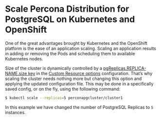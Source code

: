 # Scale Percona Distribution for PostgreSQL on Kubernetes and OpenShift

One of the great advantages brought by Kubernetes and the OpenShift
platform is the ease of an application scaling. Scaling an application
results in adding or removing the Pods and scheduling them to available
Kubernetes nodes.

Size of the cluster is dynamically controlled by a [pgReplicas.REPLICA-NAME.size key](operator.md#pgreplicas-size) in the [Custom Resource options](operator.md#operator-custom-resource-options) configuration.  That’s why scaling the cluster needs nothing more but changing
this option and applying the updated configuration file. This may be done in a
specifically saved config, or on the fly, using the following command:

``` {.bash data-prompt="$" }
$ kubectl scale --replicas=5 perconapgcluster/cluster1
```

In this example we have changed the number of PostgreSQL Replicas to `5`
instances.
